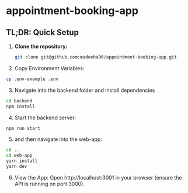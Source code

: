 # appointment-booking-app

## TL;DR: Quick Setup

1. **Clone the repository:**

   ```bash
   git clone git@github.com:madeeha96/appointment-booking-app.git

   ```

2. Copy Environment Variables:

```bash
cp .env-example .env
```

3. Navigate into the backend folder and install dependencies

```bash
cd backend
npm install
```

4. Start the backend server:

```bash
npm run start
```

5. and then navigate into the web-app:

```bash
cd ..
cd web-app
yarn install
yarn dev
```

6. View the App:
   Open http://localhost:3001 in your browser (ensure the API is running on port 3000).
